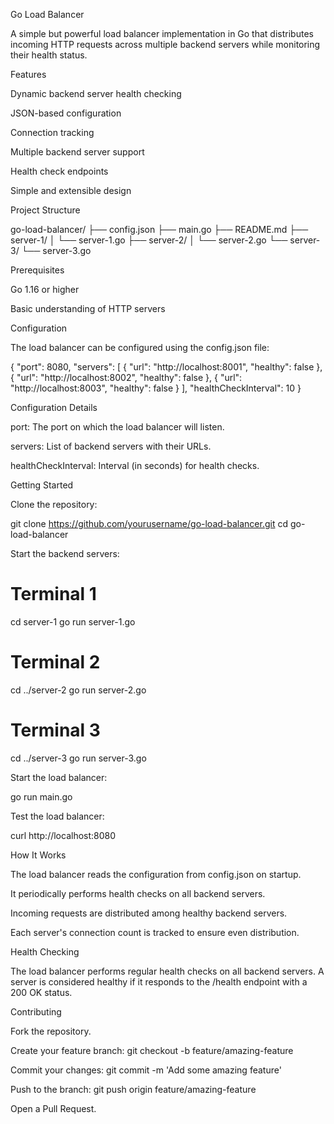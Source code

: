 Go Load Balancer

A simple but powerful load balancer implementation in Go that distributes incoming HTTP requests across multiple backend servers while monitoring their health status.

Features

Dynamic backend server health checking

JSON-based configuration

Connection tracking

Multiple backend server support

Health check endpoints

Simple and extensible design

Project Structure

go-load-balancer/
├── config.json
├── main.go
├── README.md
├── server-1/
│   └── server-1.go
├── server-2/
│   └── server-2.go
└── server-3/
    └── server-3.go

Prerequisites

Go 1.16 or higher

Basic understanding of HTTP servers

Configuration

The load balancer can be configured using the config.json file:

{
    "port": 8080,
    "servers": [
      {
        "url": "http://localhost:8001",
        "healthy": false
      },
      {
        "url": "http://localhost:8002",
        "healthy": false
      },
      {
        "url": "http://localhost:8003",
        "healthy": false
      }
    ],
    "healthCheckInterval": 10
}

Configuration Details

port: The port on which the load balancer will listen.

servers: List of backend servers with their URLs.

healthCheckInterval: Interval (in seconds) for health checks.

Getting Started

Clone the repository:

git clone https://github.com/yourusername/go-load-balancer.git
cd go-load-balancer

Start the backend servers:

# Terminal 1
cd server-1
go run server-1.go

# Terminal 2
cd ../server-2
go run server-2.go

# Terminal 3
cd ../server-3
go run server-3.go

Start the load balancer:

go run main.go

Test the load balancer:

curl http://localhost:8080

How It Works

The load balancer reads the configuration from config.json on startup.

It periodically performs health checks on all backend servers.

Incoming requests are distributed among healthy backend servers.

Each server's connection count is tracked to ensure even distribution.

Health Checking

The load balancer performs regular health checks on all backend servers. A server is considered healthy if it responds to the /health endpoint with a 200 OK status.

Contributing

Fork the repository.

Create your feature branch: git checkout -b feature/amazing-feature

Commit your changes: git commit -m 'Add some amazing feature'

Push to the branch: git push origin feature/amazing-feature

Open a Pull Request.
